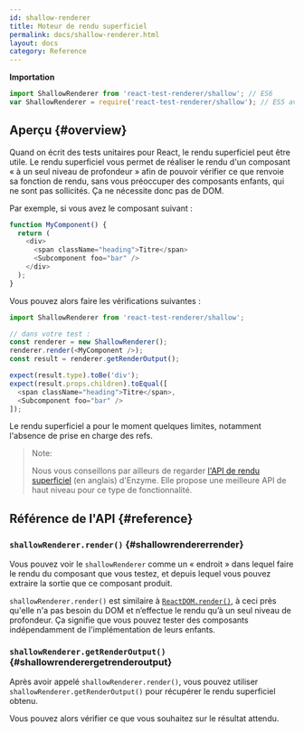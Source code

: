 ```yaml
---
id: shallow-renderer
title: Moteur de rendu superficiel
permalink: docs/shallow-renderer.html
layout: docs
category: Reference
---
```


**Importation**

```javascript
import ShallowRenderer from 'react-test-renderer/shallow'; // ES6
var ShallowRenderer = require('react-test-renderer/shallow'); // ES5 avec npm
```

## Aperçu {#overview}

Quand on écrit des tests unitaires pour React, le rendu superficiel peut être utile. Le rendu superficiel vous permet de réaliser le rendu d'un composant « à un seul niveau de profondeur » afin de pouvoir vérifier ce que renvoie sa fonction de rendu, sans vous préoccuper des composants enfants, qui ne sont pas sollicités. Ça ne nécessite donc pas de DOM.

Par exemple, si vous avez le composant suivant :

```javascript
function MyComponent() {
  return (
    <div>
      <span className="heading">Titre</span>
      <Subcomponent foo="bar" />
    </div>
  );
}
```

Vous pouvez alors faire les vérifications suivantes :

```javascript
import ShallowRenderer from 'react-test-renderer/shallow';

// dans votre test :
const renderer = new ShallowRenderer();
renderer.render(<MyComponent />);
const result = renderer.getRenderOutput();

expect(result.type).toBe('div');
expect(result.props.children).toEqual([
  <span className="heading">Titre</span>,
  <Subcomponent foo="bar" />
]);
```

Le rendu superficiel a pour le moment quelques limites, notamment l'absence de prise en charge des refs.

> Note:
>
> Nous vous conseillons par ailleurs de regarder [l'API de rendu superficiel](http://airbnb.io/enzyme/docs/api/shallow.html) (en anglais) d'Enzyme. Elle propose une meilleure API de haut niveau pour ce type de fonctionnalité.

## Référence de l'API {#reference}

### `shallowRenderer.render()` {#shallowrendererrender}

Vous pouvez voir le `shallowRenderer` comme un « endroit » dans lequel faire le rendu du composant que vous testez, et depuis lequel vous pouvez extraire la sortie que ce composant produit.

`shallowRenderer.render()` est similaire à [`ReactDOM.render()`](/docs/react-dom.html#render), à ceci près qu'elle n'a pas besoin du DOM et n’effectue le rendu qu’à un seul niveau de profondeur. Ça signifie que vous pouvez tester des composants indépendamment de l'implémentation de leurs enfants.

### `shallowRenderer.getRenderOutput()` {#shallowrenderergetrenderoutput}

Après avoir appelé `shallowRenderer.render()`, vous pouvez utiliser `shallowRenderer.getRenderOutput()` pour récupérer le rendu superficiel obtenu.

Vous pouvez alors vérifier ce que vous souhaitez sur le résultat attendu.
